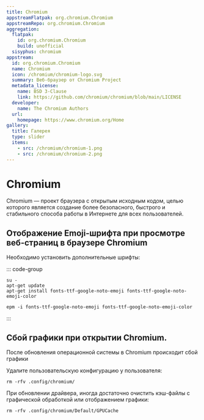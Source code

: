 ```yaml
---
title: Chromium
appstreamFlatpak: org.chromium.Chromium
appstreamRepo: org.chromium.Chromium
aggregation:
  flatpak:
    id: org.chromium.Chromium
    build: unofficial
  sisyphus: chromium
appstream:
  id: org.chromium.Chromium
  name: Chromium
  icon: /chromium/chromium-logo.svg
  summary: Веб-браузер от Chromium Project
  metadata_license:
    name: BSD 3-Clause
    link: https://github.com/chromium/chromium/blob/main/LICENSE
  developer:
    name: The Chromium Authors
  url:
    homepage: https://www.chromium.org/Home
gallery:
  title: Галерея
  type: slider
  items:
    - src: /chromium/chromium-1.png
    - src: /chromium/chromium-2.png
---
```


# Chromium

Chromium — проект браузера с открытым исходным кодом, целью которого является создание более безопасного, быстрого и стабильного способа работы в Интернете для всех пользователей.

<AGWGallery />

<!--@include: @apps/_parts/install/content-repo.md-->
<!--@include: @apps/_parts/install/content-flatpak.md-->
<!--@include: @apps/_parts/warns/unprivileged-spaces.md-->

## Отображение Emoji-шрифта при просмотре веб-страниц в браузере Chromium

Необходимо установить дополнительные шрифты:

::: code-group

```shell[apt-get]
su -
apt-get update
apt-get install fonts-ttf-google-noto-emoji fonts-ttf-google-noto-emoji-color
```

```shell[epm]
epm -i fonts-ttf-google-noto-emoji fonts-ttf-google-noto-emoji-color
```

:::

## Сбой графики при открытии Chromium.

После обновления операционной системы в Chromium происходит сбой графики

Удалите пользовательскую конфигурацию у пользователя:

```shell
rm -rfv .config/chromium/
```

При обновлении драйвера, иногда достаточно очистить кэш-файлы с графической обработкой или отображением графики:

```shell
rm -rfv .config/chromium/Default/GPUCache
```
